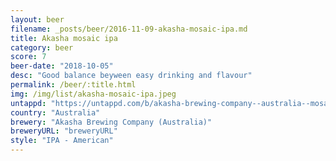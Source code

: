 ```yaml
---
layout: beer
filename: _posts/beer/2016-11-09-akasha-mosaic-ipa.md
title: Akasha mosaic ipa
category: beer
score: 7
beer-date: "2018-10-05"
desc: "Good balance beyween easy drinking and flavour"
permalink: /beer/:title.html
img: /img/list/akasha-mosaic-ipa.jpeg
untappd: "https://untappd.com/b/akasha-brewing-company--australia--mosaic-ipa/1863243"
country: "Australia"
brewery: "Akasha Brewing Company (Australia)"
breweryURL: "breweryURL"
style: "IPA - American"
---
```

